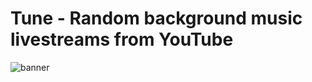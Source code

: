# Tune - Random background music livestreams from YouTube

![banner](https://user-images.githubusercontent.com/13375865/134960011-30af06a6-21fa-42cd-84b4-51c8da963885.png)
